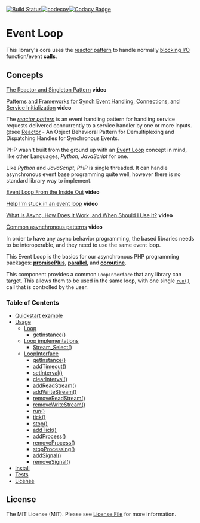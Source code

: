 [![Build Status](https://travis-ci.org/uppes/eventloop.svg?branch=master)](https://travis-ci.org/uppes/eventloop)[![codecov](https://codecov.io/gh/uppes/eventloop/branch/master/graph/badge.svg)](https://codecov.io/gh/uppes/eventloop)[![Codacy Badge](https://api.codacy.com/project/badge/Grade/7659fbe7b5db43709973a7d61ba21b50)](https://www.codacy.com/app/techno-express/eventloop?utm_source=github.com&amp;utm_medium=referral&amp;utm_content=uppes/eventloop&amp;utm_campaign=Badge_Grade)

# Event Loop

This library's core uses the [reactor pattern](https://en.wikipedia.org/wiki/Reactor_pattern) to handle normally [blocking I/O](https://nodejs.org/en/docs/guides/blocking-vs-non-blocking/#blocking) function/event __calls__.

## Concepts

[The Reactor and Singleton Pattern](https://youtu.be/pmtrUcPs4GQ) __video__

[Patterns and Frameworks for Synch Event Handling, Connections, and Service Initialization](https://youtu.be/m-J9FCFOMUE) __video__

The [_reactor pattern_](https://youtu.be/izdvImum8ow) is an event handling pattern for handling service requests delivered concurrently to a service handler by one or more inputs. @see [Reactor](https://github.com/tpn/pdfs/blob/master/Reactor%20-%20An%20Object%20Behavioral%20Pattern%20for%20Demultiplexing%20and%20Dispatching%20Handles%20for%20Synchronous%20Events.pdf) - An Object Behavioral Pattern for Demultiplexing and Dispatching Handles for Synchronous Events.

PHP wasn't built from the ground up with an [Event Loop](https://en.wikipedia.org/wiki/Event_loop) concept in mind, like other Languages, _Python_, _JavaScript_ for one.

Like _Python_ and _JavaScript_, _PHP_ is single threaded. It can handle asynchronous event base programming quite well, however there is no standard library way to implement.

[Event Loop From the Inside Out](https://youtu.be/P9csgxBgaZ8) __video__

[Help I'm stuck in an event loop](https://youtu.be/6MXRNXXgP_0) __video__

[What Is Async, How Does It Work, and When Should I Use It?](https://youtu.be/kdzL3r-yJZY) __video__

[Common asynchronous patterns](https://youtu.be/jq2IFUQRbGo) __video__

In order to have any async behavior programming, the based libraries needs to be interoperable, and they need to use the same event loop.

This Event Loop is the basics for our asynchronous PHP programming packages: __[promisePlus](https://github.com/uppes/promisplus)__, __[parallel](https://github.com/uppes/parallel)__, and __[coroutine](https://github.com/uppes/coroutine)__.

This component provides a common `LoopInterface` that any library can target. This allows them to be used in the same loop, with one single [`run()`](#run) call that is controlled by the user.

### Table of Contents

* [Quickstart example](#quickstart-example)
* [Usage](#usage)
  * [Loop](#Loop)
    * [getInstance()](#getInstance)
  * [Loop implementations](#loop-implementations)
    * [Stream_Select()](Stream_Select)
  * [LoopInterface](#loopinterface)
    * [getInstance()](#getInstance)
    * [addTimeout()](#addTimeout)
    * [setInterval()](#setInterval)
    * [clearInterval()](#clearInterval)
    * [addReadStream()](#addReadStream)
    * [addWriteStream()](#addWriteStream)
    * [removeReadStream()](#removeReadStream)
    * [removeWriteStream()](#removeWriteStream)
    * [run()](#run)
    * [tick()](#tick)
    * [stop()](#stop)
    * [addTick()](#addTick)
    * [addProcess()](#addProcess)
    * [removeProcess()](#removeProcess)
    * [stopProcessing()](#stopProcessing)
    * [addSignal()](#addsignal)
    * [removeSignal()](#removesignal)
* [Install](#install)
* [Tests](#tests)
* [License](#license)

## License

The MIT License (MIT). Please see [License File](LICENSE.md) for more information.
